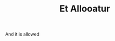 ---
title: Et Allooatur
letter: E
permalink: "/definitions/bld-et-allooatur.html"
body: And it is allowed
published_at: '2018-07-07'
source: Black's Law Dictionary 2nd Ed (1910)
layout: post
---